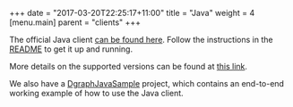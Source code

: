 +++
date = "2017-03-20T22:25:17+11:00"
title = "Java"
weight = 4
[menu.main]
    parent = "clients"
+++

The official Java client [can be found here](https://github.com/dgraph-io/dgraph4j). 
Follow the instructions in the [README](https://github.com/dgraph-io/dgraph4j#readme) to get it up and running.

More details on the supported versions can be found at [this link](https://github.com/dgraph-io/dgraph4j#supported-versions).

We also have a [DgraphJavaSample] project, which contains an end-to-end
working example of how to use the Java client.

[DgraphJavaSample]:https://github.com/dgraph-io/dgraph4j/tree/master/samples/DgraphJavaSample
